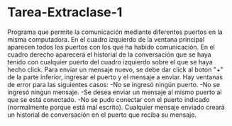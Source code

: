# Tarea-Extraclase-1

Programa que permite la comunicación mediante diferentes puertos en la misma computadora. 
En el cuadro izquierdo de la ventana principal aparecen todos los puertos con los que ha habido comunicación. 
En el cuadro derecho aparecerá el historial de la conversación que se haya tenido con cualquier puerto del cuadro izquierdo sobre el que se haya hecho click. 
Para enviar un mensaje nuevo, se debe dar click al boton "+" de la parte inferior, ingresar el puerto y el mensaje a enviar. Hay ventanas de error para las siguientes casos:
-No se ingresó ningún puerto.
-No se ingresó ningun mensaje.
-Se desea enviar un mensaje al mismo puerto al que se está conectado.
-No se pudo conectar con el puerto indicado (normalmente porque está mal escrito).
Cualquier mensaje enviado creará un historial de conversación en el puerto que reciba su mensaje.
